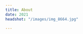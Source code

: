 ```yaml
---
title: About
date: 2021
headshot: "/images/img_8664.jpg"

---
```

<!---

I'm Yu-Wen Chen, a PhD student at the Department of Atmospheric and Oceanic Sciences at the University of Colorado Boulder. I'm now working with Professor Sebastian Schmidt at the Laboratory for Atmospheric and Space  Physics (LASP) at CU Boulder. I received my MS and BS in Chemistry at National Taiwan University.

--->